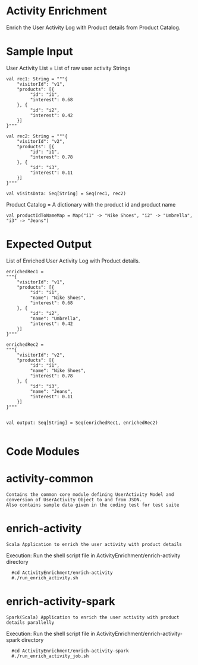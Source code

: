 # Activity Enrichment

Enrich the User Activity Log with Product details from Product Catalog.

# Sample Input
User Activity List = List of raw user activity Strings
```
val rec1: String = """{
    "visitorId": "v1",
    "products": [{
         "id": "i1",
         "interest": 0.68
    }, {
         "id": "i2",
         "interest": 0.42
    }]
}"""
 
val rec2: String = """{
    "visitorId": "v2",
    "products": [{
         "id": "i1",
         "interest": 0.78
    }, {
         "id": "i3",
         "interest": 0.11
    }]
}"""
 
val visitsData: Seq[String] = Seq(rec1, rec2)
```
Product Catalog = A dictionary with the product id and product name
```
val productIdToNameMap = Map("i1" -> "Nike Shoes", "i2" -> "Umbrella", "i3" -> "Jeans")
```

# Expected Output
List of Enriched User Activity Log with Product details.
```
enrichedRec1 =
"""{
    "visitorId": "v1",
    "products": [{
         "id": "i1",
         "name": "Nike Shoes",
         "interest": 0.68
    }, {
         "id": "i2",
         "name": "Umbrella",
         "interest": 0.42
    }]
}"""
 
enrichedRec2 =
"""{
    "visitorId": "v2",
    "products": [{
         "id": "i1",
         "name": "Nike Shoes",
         "interest": 0.78
    }, {
         "id": "i3",
         "name": "Jeans",
         "interest": 0.11
    }]
}"""


val output: Seq[String] = Seq(enrichedRec1, enrichedRec2)
 
```
# Code Modules

# activity-common
    Contains the common core module defining UserActivity Model and conversion of UserActivity Object to and from JSON.
    Also contains sample data given in the coding test for test suite

# enrich-activity
    Scala Application to enrich the user activity with product details
Execution:
Run the shell script file in ActivityEnrichment/enrich-activity directory
```
  #cd ActivityEnrichment/enrich-activity
  #./run_enrich_activity.sh
```
  
    
# enrich-activity-spark
    Spark(Scala) Application to enrich the user activity with product details parallelly
    
Execution:
Run the shell script file in ActivityEnrichment/enrich-activity-spark directory
```
  #cd ActivityEnrichment/enrich-activity-spark
  #./run_enrich_activity_job.sh
```
